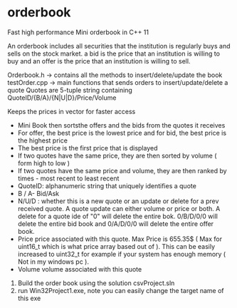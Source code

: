 # orderbook
Fast high performance Mini orderbook in C++ 11

An orderbook includes all securities that the institution is regularly buys and sells on the stock market. a bid is
the price that an institution is willing to buy and an offer is the price that an institution is willing to sell.

   Orderbook.h -> contains all the methods to insert/delete/update the book
   testOrder.cpp -> main functions that sends orders to insert/update/delete a quote
   Quotes are 5-tuple string containing QuoteID/{B/A}/{N|U|D}/Price/Volume
   
   Keeps the prices in vector for faster access
   
   - Mini Book then sortsthe offers and the bids from the quotes it receives
   - For offer, the best price is the lowest price and for bid, the best price is the highest price
   - The best price is the first price that is displayed
   - If two quotes have the same price, they are then sorted by volume ( form high to low )
   - If two quotes have the same price and volume, they are then ranked by times - most recent to least recent
   - QuoteID: alphanumeric string that uniquely identifies a quote
   - B / A- Bid/Ask
   - N/U/D : whether this is a new quote or an update or delete for a prev received quote. A quote update can either
             volume or price or both. A delete for a quote ide of "0" will delete the entire bok. 0/B/D/0/0 will delete
             the entire bid book and 0/A/D/0/0 will delete the entire offer book.
   - Price price associated with this quote. Max Price is 655.35$ ( Max for uint16_t which is what price array based out of ).
     This can be easily increased to uint32_t for example if your system has enough memory ( Not in my windows pc ).
   - Volume volume associated with this quote
   
   1) Build the order book using the solution csvProject.sln
   2) run Win32Project1.exe, note you can easily change the target name of this exe
